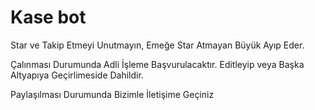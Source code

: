 # Kase bot

Star ve Takip Etmeyi Unutmayın, Emeğe Star Atmayan Büyük Ayıp Eder.

Çalınması Durumunda Adli İşleme Başvurulacaktır.
Editleyip veya Başka Altyapıya Geçirlimeside Dahildir.



Paylaşılması Durumunda Bizimle İletişime Geçiniz
